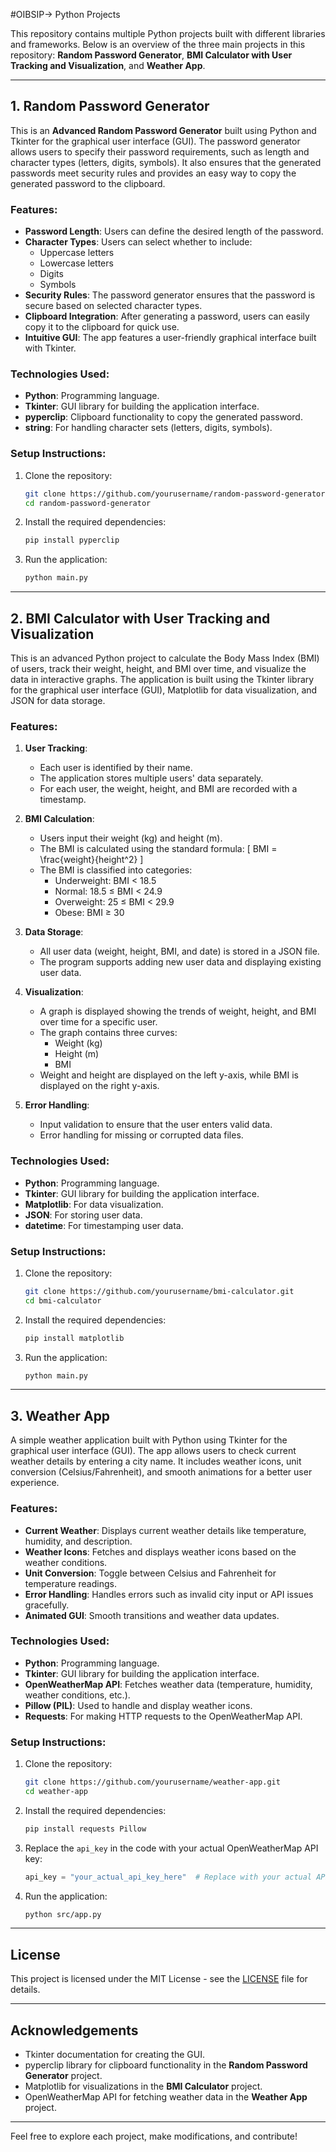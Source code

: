 #OIBSIP-> Python Projects

This repository contains multiple Python projects built with different libraries and frameworks. Below is an overview of the three main projects in this repository: **Random Password Generator**, **BMI Calculator with User Tracking and Visualization**, and **Weather App**.

---

## 1. Random Password Generator

This is an **Advanced Random Password Generator** built using Python and Tkinter for the graphical user interface (GUI). The password generator allows users to specify their password requirements, such as length and character types (letters, digits, symbols). It also ensures that the generated passwords meet security rules and provides an easy way to copy the generated password to the clipboard.

### Features:
- **Password Length**: Users can define the desired length of the password.
- **Character Types**: Users can select whether to include:
  - Uppercase letters
  - Lowercase letters
  - Digits
  - Symbols
- **Security Rules**: The password generator ensures that the password is secure based on selected character types.
- **Clipboard Integration**: After generating a password, users can easily copy it to the clipboard for quick use.
- **Intuitive GUI**: The app features a user-friendly graphical interface built with Tkinter.

### Technologies Used:
- **Python**: Programming language.
- **Tkinter**: GUI library for building the application interface.
- **pyperclip**: Clipboard functionality to copy the generated password.
- **string**: For handling character sets (letters, digits, symbols).

### Setup Instructions:

1. Clone the repository:

    ```bash
    git clone https://github.com/yourusername/random-password-generator.git
    cd random-password-generator
    ```

2. Install the required dependencies:

    ```bash
    pip install pyperclip
    ```

3. Run the application:

    ```bash
    python main.py
    ```

---

## 2. BMI Calculator with User Tracking and Visualization

This is an advanced Python project to calculate the Body Mass Index (BMI) of users, track their weight, height, and BMI over time, and visualize the data in interactive graphs. The application is built using the Tkinter library for the graphical user interface (GUI), Matplotlib for data visualization, and JSON for data storage.

### Features:
1. **User Tracking**:
   - Each user is identified by their name.
   - The application stores multiple users' data separately.
   - For each user, the weight, height, and BMI are recorded with a timestamp.

2. **BMI Calculation**:
   - Users input their weight (kg) and height (m).
   - The BMI is calculated using the standard formula:
     \[ BMI = \frac{weight}{height^2} \]
   - The BMI is classified into categories:
     - Underweight: BMI < 18.5
     - Normal: 18.5 ≤ BMI < 24.9
     - Overweight: 25 ≤ BMI < 29.9
     - Obese: BMI ≥ 30

3. **Data Storage**:
   - All user data (weight, height, BMI, and date) is stored in a JSON file.
   - The program supports adding new user data and displaying existing user data.

4. **Visualization**:
   - A graph is displayed showing the trends of weight, height, and BMI over time for a specific user.
   - The graph contains three curves:
     - Weight (kg)
     - Height (m)
     - BMI
   - Weight and height are displayed on the left y-axis, while BMI is displayed on the right y-axis.

5. **Error Handling**:
   - Input validation to ensure that the user enters valid data.
   - Error handling for missing or corrupted data files.

### Technologies Used:
- **Python**: Programming language.
- **Tkinter**: GUI library for building the application interface.
- **Matplotlib**: For data visualization.
- **JSON**: For storing user data.
- **datetime**: For timestamping user data.

### Setup Instructions:

1. Clone the repository:

    ```bash
    git clone https://github.com/yourusername/bmi-calculator.git
    cd bmi-calculator
    ```

2. Install the required dependencies:

    ```bash
    pip install matplotlib
    ```

3. Run the application:

    ```bash
    python main.py
    ```

---

## 3. Weather App

A simple weather application built with Python using Tkinter for the graphical user interface (GUI). The app allows users to check current weather details by entering a city name. It includes weather icons, unit conversion (Celsius/Fahrenheit), and smooth animations for a better user experience.

### Features:
- **Current Weather**: Displays current weather details like temperature, humidity, and description.
- **Weather Icons**: Fetches and displays weather icons based on the weather conditions.
- **Unit Conversion**: Toggle between Celsius and Fahrenheit for temperature readings.
- **Error Handling**: Handles errors such as invalid city input or API issues gracefully.
- **Animated GUI**: Smooth transitions and weather data updates.

### Technologies Used:
- **Python**: Programming language.
- **Tkinter**: GUI library for building the application interface.
- **OpenWeatherMap API**: Fetches weather data (temperature, humidity, weather conditions, etc.).
- **Pillow (PIL)**: Used to handle and display weather icons.
- **Requests**: For making HTTP requests to the OpenWeatherMap API.

### Setup Instructions:

1. Clone the repository:

    ```bash
    git clone https://github.com/yourusername/weather-app.git
    cd weather-app
    ```

2. Install the required dependencies:

    ```bash
    pip install requests Pillow
    ```

3. Replace the `api_key` in the code with your actual OpenWeatherMap API key:

    ```python
    api_key = "your_actual_api_key_here"  # Replace with your actual API key
    ```

4. Run the application:

    ```bash
    python src/app.py
    ```

---

## License

This project is licensed under the MIT License - see the [LICENSE](LICENSE) file for details.

---

## Acknowledgements
- Tkinter documentation for creating the GUI.
- pyperclip library for clipboard functionality in the **Random Password Generator** project.
- Matplotlib for visualizations in the **BMI Calculator** project.
- OpenWeatherMap API for fetching weather data in the **Weather App** project.

---

Feel free to explore each project, make modifications, and contribute!
